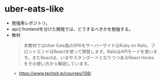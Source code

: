 # uber-eats-like
- 勉強用レポジトリ。
- apiとfrontendを分けた開発では、どうするべきかを勉強する。
- 教材
  > 本教材ではUber Eats風のSPAをサーバーサイドはRuby on Rails、フロントエンドはReactを使って開発します。RailsはAPIモードを使います。またReactは、いまやスタンダードとなりつつあるReact Hooksをその使い方から解説しています。
  - https://www.techpit.jp/courses/138/
